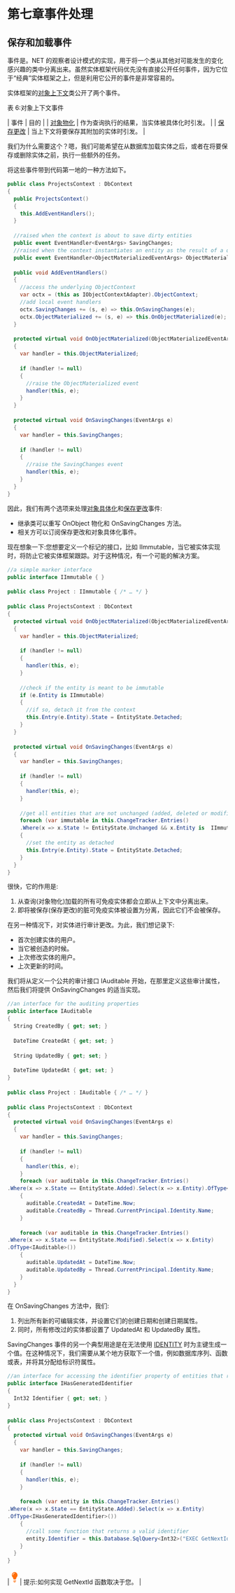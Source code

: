 # 第七章事件处理

## 保存和加载事件

事件是。NET 的观察者设计模式的实现，用于将一个类从其他对可能发生的变化感兴趣的类中分离出来。虽然实体框架代码优先没有直接公开任何事件，因为它位于“经典”实体框架之上，但是利用它公开的事件是非常容易的。

实体框架的[对象上下文](http://msdn.microsoft.com/en-us/library/system.data.objects.objectcontext.aspx)类公开了两个事件。

表 6:对象上下文事件

| 事件 | 目的 |
| [对象物化](http://msdn.microsoft.com/en-us/library/system.data.objects.objectcontext.objectmaterialized.aspx) | 作为查询执行的结果，当实体被具体化时引发。 |
| [保存更改](http://msdn.microsoft.com/en-us/library/system.data.objects.objectcontext.savingchanges.aspx) | 当上下文将要保存其附加的实体时引发。 |

我们为什么需要这个？嗯，我们可能希望在从数据库加载实体之后，或者在将要保存或删除实体之前，执行一些额外的任务。

将这些事件带到代码第一地的一种方法如下。

```cs
public class ProjectsContext : DbContext
{
  public ProjectsContext()
  {
    this.AddEventHandlers();
  }

  //raised when the context is about to save dirty entities 
  public event EventHandler<EventArgs> SavingChanges;
  //raised when the context instantiates an entity as the result of a query
  public event EventHandler<ObjectMaterializedEventArgs> ObjectMaterialized;

  public void AddEventHandlers()
  {
    //access the underlying ObjectContext
    var octx = (this as IObjectContextAdapter).ObjectContext;
    //add local event handlers
    octx.SavingChanges += (s, e) => this.OnSavingChanges(e);
    octx.ObjectMaterialized += (s, e) => this.OnObjectMaterialized(e);
  }

  protected virtual void OnObjectMaterialized(ObjectMaterializedEventArgs e)
  {
    var handler = this.ObjectMaterialized;

    if (handler != null)
    {
      //raise the ObjectMaterialized event
      handler(this, e);
    }
  }

  protected virtual void OnSavingChanges(EventArgs e)
  {
    var handler = this.SavingChanges;

    if (handler != null)
    {
      //raise the SavingChanges event
      handler(this, e);
    }
  }
}

```

因此，我们有两个选项来处理[对象具体化](http://msdn.microsoft.com/en-us/library/system.data.objects.objectcontext.objectmaterialized.aspx)和[保存更改](http://msdn.microsoft.com/en-us/library/system.data.objects.objectcontext.savingchanges.aspx)事件:

*   继承类可以重写 OnObject 物化和 OnSavingChanges 方法。
*   相关方可以订阅保存更改和对象具体化事件。

现在想象一下:您想要定义一个标记的接口，比如 IImmutable，当它被实体实现时，将防止它被实体框架跟踪。对于这种情况，有一个可能的解决方案。

```cs
//a simple marker interface 
public interface IImmutable { }

public class Project : IImmutable { /* … */ }

public class ProjectsContext : DbContext
{
  protected virtual void OnObjectMaterialized(ObjectMaterializedEventArgs e)
  {
    var handler = this.ObjectMaterialized;

    if (handler != null)
    {
      handler(this, e);
    }

    //check if the entity is meant to be immutable
    if (e.Entity is IImmutable)
    {
      //if so, detach it from the context
      this.Entry(e.Entity).State = EntityState.Detached;
    }
  }

  protected virtual void OnSavingChanges(EventArgs e)
  {
    var handler = this.SavingChanges;

    if (handler != null)
    {
      handler(this, e);
    }

    //get all entities that are not unchanged (added, deleted or modified)
    foreach (var immutable in this.ChangeTracker.Entries()
    .Where(x => x.State != EntityState.Unchanged && x.Entity is  IImmutable).Select(x => x.Entity).ToList())
    {
      //set the entity as detached
      this.Entry(e.Entity).State = EntityState.Detached;
    }
  }
}

```

很快，它的作用是:

1.  从查询(对象物化)加载的所有可免疫实体都会立即从上下文中分离出来。
2.  即将被保存(保存更改)的脏可免疫实体被设置为分离，因此它们不会被保存。

在另一种情况下，对实体进行审计更改。为此，我们想记录下:

*   首次创建实体的用户。
*   当它被创造的时候。
*   上次修改实体的用户。
*   上次更新的时间。

我们将从定义一个公共的审计接口 IAuditable 开始，在那里定义这些审计属性，然后我们将提供 OnSavingChanges 的适当实现。

```cs
//an interface for the auditing properties
public interface IAuditable
{
  String CreatedBy { get; set; }

  DateTime CreatedAt { get; set; }

  String UpdatedBy { get; set; }

  DateTime UpdatedAt { get; set; }
}

public class Project : IAuditable { /* … */ }

public class ProjectsContext : DbContext
{
  protected virtual void OnSavingChanges(EventArgs e)
  {
    var handler = this.SavingChanges;

    if (handler != null)
    {
      handler(this, e);
    }
    foreach (var auditable in this.ChangeTracker.Entries()
.Where(x => x.State == EntityState.Added).Select(x => x.Entity).OfType<IAuditable>())
    {
      auditable.CreatedAt = DateTime.Now;
      auditable.CreatedBy = Thread.CurrentPrincipal.Identity.Name;
    }

    foreach (var auditable in this.ChangeTracker.Entries()
.Where(x => x.State == EntityState.Modified).Select(x => x.Entity)
.OfType<IAuditable>())
    {
      auditable.UpdatedAt = DateTime.Now;
      auditable.UpdatedBy = Thread.CurrentPrincipal.Identity.Name;
    }
  }
}

```

在 OnSavingChanges 方法中，我们:

1.  列出所有新的可编辑实体，并设置它们的创建日期和创建日期属性。
2.  同时，所有修改过的实体都设置了 UpdatedAt 和 UpdatedBy 属性。

SavingChanges 事件的另一个典型用途是在无法使用 [IDENTITY](http://technet.microsoft.com/en-us/library/ms186775.aspx) 时为主键生成一个值。在这种情况下，我们需要从某个地方获取下一个值，例如数据库序列、函数或表，并将其分配给标识符属性。

```cs
//an interface for accessing the identifier property of entities that require explicit identifier assignments
public interface IHasGeneratedIdentifier
{
  Int32 Identifier { get; set; }
}

public class ProjectsContext : DbContext
{
  protected virtual void OnSavingChanges(EventArgs e)
  {
    var handler = this.SavingChanges;

    if (handler != null)
    {
      handler(this, e);
    }

    foreach (var entity in this.ChangeTracker.Entries()
.Where(x => x.State == EntityState.Added).Select(x => x.Entity)
.OfType<IHasGeneratedIdentifier>())
    {
      //call some function that returns a valid identifier
      entity.Identifier = this.Database.SqlQuery<Int32>("EXEC GetNextId()");
    }
  }
}

```

| ![](img/tip.png) | 提示:如何实现 GetNextId 函数取决于您。 |